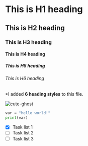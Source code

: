 # This is H1 heading
## This is H2 heading
### This is H3 heading
#### This is H4 heading
##### This is H5 heading
###### This is H6 heading


\*I added __6 heading styles__ to this file.

![cute-ghost](https://img.pikbest.com/origin/09/19/97/10vpIkbEsTAbz.png!w700wp)

```python
var = "hello world!"
print(var)
```

- [x] Task list 1
- [ ] Task list 2
- [ ] Task list 3
